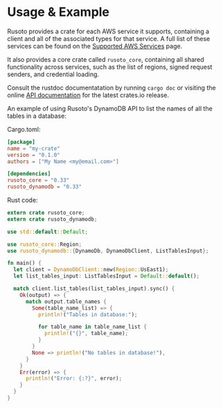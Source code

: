 # Usage & Example

Rusoto provides a crate for each AWS service it supports, containing a client
and all of the associated types for that service. A full list of these services
can be found on the [Supported AWS Services][supported-aws-services] page.

It also provides a core crate called `rusoto_core`, containing all shared
functionality across services, such as the list of regions, signed request senders,
and credential loading.

Consult the rustdoc documentatation by running `cargo doc` or visiting the online
[API documentation][api-documentation] for the latest crates.io release.

An example of using Rusoto's DynamoDB API to list the names of all the
tables in a database:

Cargo.toml:

```toml
[package]
name = "my-crate"
version = "0.1.0"
authors = ["My Name <my@email.com>"]

[dependencies]
rusoto_core = "0.33"
rusoto_dynamodb = "0.33"
```

Rust code:

```rust
extern crate rusoto_core;
extern crate rusoto_dynamodb;

use std::default::Default;

use rusoto_core::Region;
use rusoto_dynamodb::{DynamoDb, DynamoDbClient, ListTablesInput};

fn main() {
  let client = DynamoDbClient::new(Region::UsEast1);
  let list_tables_input: ListTablesInput = Default::default();

  match client.list_tables(list_tables_input).sync() {
    Ok(output) => {
      match output.table_names {
        Some(table_name_list) => {
          println!("Tables in database:");

          for table_name in table_name_list {
            println!("{}", table_name);
          }
        }
        None => println!("No tables in database!"),
      }
    }
    Err(error) => {
      println!("Error: {:?}", error);
    }
  }
}
```

[api-documentation]: https://rusoto.github.io/rusoto/rusoto/
[supported-aws-services]: /supported-aws-services.html

